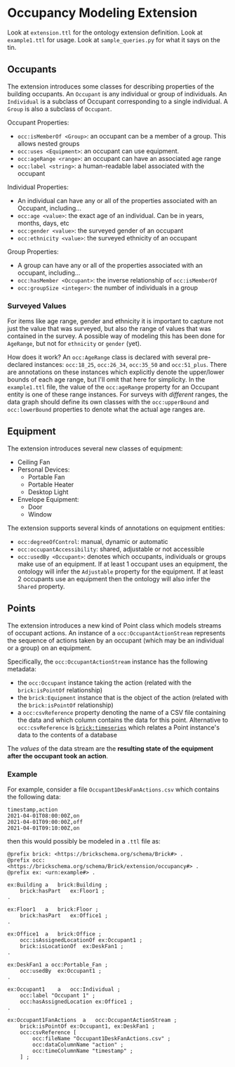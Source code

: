 # Occupancy Modeling Extension

Look at `extension.ttl` for the ontology extension definition. Look at `example1.ttl` for usage. Look at `sample_queries.py` for what it says on the tin.

## Occupants

The extension introduces some classes for describing properties of the building occupants. An `Occupant` is any individual or group of individuals. An `Individual` is a subclass of Occupant corresponding to a single individual. A `Group` is also a subclass of `Occupant`.

Occupant Properties:
- `occ:isMemberOf <Group>`: an occupant can be a member of a group. This allows nested groups
- `occ:uses <Equipment>`: an occupant can use equipment.
- `occ:ageRange <range>`: an occupant can have an associated age range
- `occ:label <string>`: a human-readable label associated with the occupant

Individual Properties:
- An individual can have any or all of the properties associated with an Occupant, including...
- `occ:age <value>`: the exact age of an individual. Can be in years, months, days, etc
- `occ:gender <value>`: the surveyed gender of an occupant
- `occ:ethnicity <value>`: the surveyed ethnicity of an occupant

Group Properties:
- A group can have any or all of the properties associated with an occupant, including...
- `occ:hasMember <Occupant>`: the inverse relationship of `occ:isMemberOf`
- `occ:groupSize <integer>`: the number of individuals in a group

### Surveyed Values

For items like age range, gender and ethnicity it is important to capture not just the value that was surveyed, but also the range of values that was contained in the survey. A possible way of modeling this has been done for `AgeRange`, but not for `ethnicity` or `gender` (yet).

How does it work? An `occ:AgeRange` class is declared with several pre-declared instances: `occ:18_25`, `occ:26_34`, `occ:35_50` and `occ:51_plus`. There are annotations on these instances which explicitly denote the upper/lower bounds of each age range, but I'll omit that here for simplicity. In the `example1.ttl` file, the value of the `occ:ageRange` property for an Occupant entity is one of these range instances. For surveys with *different* ranges, the data graph should define its own classes with the `occ:upperBound` and `occ:lowerBound` properties to denote what the actual age ranges are.

## Equipment

The extension introduces several new classes of equipment:

- Ceiling Fan
- Personal Devices:
    - Portable Fan
    - Portable Heater
    - Desktop Light
- Envelope Equipment:
    - Door
    - Window

The extension supports several kinds of annotations on equipment entities:
- `occ:degreeOfControl`: manual, dynamic or automatic
- `occ:occupantAccessibility`: shared, adjustable or not accessible
- `occ:usedBy <Occupant>`: denotes which occupants, individuals or groups make use of an equipment. If at least 1 occupant uses an equipment, the ontology will infer the `Adjustable` property for the equipment. If at least 2 occupants use an equipment then the ontology will also infer the `Shared` property.

## Points

The extension introduces a new kind of Point class which models streams of occupant actions. An instance of a `occ:OccupantActionStream` represents the sequence of actions taken by an occupant (which may be an individual or a group) on an equipment.

Specifically, the `occ:OccupantActionStream` instance has the following metadata:
- the `occ:Occupant` instance taking the action (related with the `brick:isPointOf` relationship)
- the `brick:Equipment` instance that is the object of the action (related with the `brick:isPointOf` relationship)
- a `occ:csvReference` property denoting the name of a CSV file containing the data and which column contains the data for this point. Alternative to `occ:csvReference` is [`brick:timeseries`](https://docs.brickschema.org/metadata/timeseries-storage.html) which relates a Point instance's data to the contents of a database

The *values* of the data stream are the **resulting state of the equipment after the occupant took an action**.


### Example

For example, consider a file `Occupant1DeskFanActions.csv` which contains the following data:

```
timestamp,action
2021-04-01T08:00:00Z,on
2021-04-01T09:00:00Z,off
2021-04-01T09:10:00Z,on
```

then this would possibly be modeled in a `.ttl` file as:

```ttl
@prefix brick: <https://brickschema.org/schema/Brick#> .
@prefix occ: <https://brickschema.org/schema/Brick/extension/occupancy#> .
@prefix ex: <urn:example#> .

ex:Building a   brick:Building ;
    brick:hasPart   ex:Floor1 ;
.

ex:Floor1   a   brick:Floor ;
    brick:hasPart   ex:Office1 ;
.

ex:Office1  a   brick:Office ;
    occ:isAssignedLocationOf ex:Occupant1 ;
    brick:isLocationOf  ex:DeskFan1 ;
.

ex:DeskFan1 a occ:Portable_Fan ;
    occ:usedBy  ex:Occupant1 ;
.

ex:Occupant1    a   occ:Individual ;
    occ:label "Occupant 1" ;
    occ:hasAssignedLocation ex:Office1 ;
.

ex:Occupant1FanActions  a   occ:OccupantActionStream ;
    brick:isPointOf ex:Occupant1, ex:DeskFan1 ;
    occ:csvReference [
        occ:fileName "Occupant1DeskFanActions.csv" ;
        occ:dataColumnName "action" ;
        occ:timeColumnName "timestamp" ;
    ] ;

```
